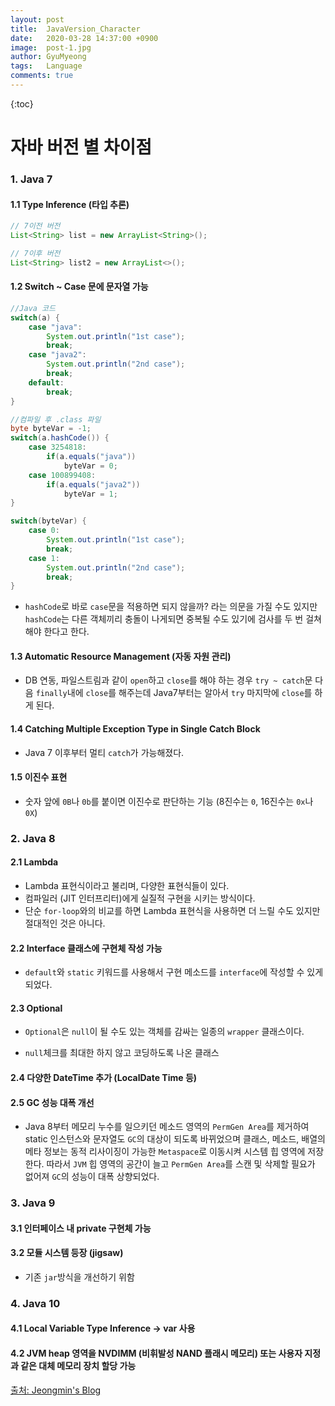 ```yaml
---
layout:	post
title:  JavaVersion_Character
date:   2020-03-28 14:37:00 +0900
image:  post-1.jpg
author: GyuMyeong
tags:   Language
comments: true
---
```


{:toc}

# 자바 버전 별 차이점

### 1. Java 7

#### 	   1.1 Type Inference (타입 추론) 

```java
// 7이전 버전
List<String> list = new ArrayList<String>();

// 7이후 버전
List<String> list2 = new ArrayList<>();
```

####    1.2 Switch ~ Case 문에 문자열 가능

```java
//Java 코드
switch(a) {
    case "java":
        System.out.println("1st case");
        break;
    case "java2":
        System.out.println("2nd case");
        break;
    default:
        break;
}

//컴파일 후 .class 파일
byte byteVar = -1;
switch(a.hashCode()) {
    case 3254818:
        if(a.equals("java"))
            byteVar = 0;
    case 100899408:
        if(a.equals("java2"))
            byteVar = 1;
}

switch(byteVar) {
    case 0:
        System.out.println("1st case");
        break;
    case 1:
        System.out.println("2nd case");
        break;
}
```

- `hashCode`로 바로 `case`문을 적용하면 되지 않을까? 라는 의문을 가질 수도 있지만 `hashCode`는 다른 객체끼리 충돌이 나게되면 중복될 수도 있기에 검사를 두 번 걸쳐 해야 한다고 한다. 

####    1.3 Automatic Resource Management (자동 자원 관리)

- DB 연동, 파일스트림과 같이 `open`하고 `close`를 해야 하는 경우 `try ~ catch`문 다음 `finally`내에 `close`를 해주는데 Java7부터는 알아서 `try` 마지막에 `close`를 하게 된다.

####    1.4 Catching Multiple Exception Type in Single Catch Block

- Java 7 이후부터 멀티 `catch`가 가능해졌다.

####    1.5 이진수 표현

- 숫자 앞에 `0B`나 `0b`를 붙이면 이진수로 판단하는 기능 (8진수는 `0`, 16진수는 `0x`나 `0X`)



### 2. Java 8

####    2.1 Lambda

- Lambda 표현식이라고 불리며, 다양한 표현식들이 있다.
- 컴파일러 (JIT 인터프리터)에게 실질적 구현을 시키는 방식이다.
- 단순 `for-loop`와의 비교를 하면 Lambda 표현식을 사용하면 더 느릴 수도 있지만 절대적인 것은 아니다.

####    2.2 Interface 클래스에 구현체 작성 가능

- `default`와 `static` 키워드를 사용해서 구현 메소드를 `interface`에 작성할 수 있게 되었다.

####    2.3 Optional

- `Optional`은 `null`이 될 수도 있는 객체를 감싸는 일종의 `wrapper` 클래스이다.

- `null`체크를 최대한 하지 않고 코딩하도록 나온 클래스

####    2.4 다양한 DateTime 추가 (LocalDate Time 등)

####    2.5 GC 성능 대폭 개선

- Java 8부터 메모리 누수를 일으키던 메소드 영역의 `PermGen Area`를 제거하여 static 인스턴스와 문자열도 `GC`의 대상이 되도록 바뀌었으며 클래스, 메소드, 배열의 메타 정보는 동적 리사이징이 가능한 `Metaspace`로 이동시켜 시스템 힙 영역에 저장한다. 따라서 `JVM` 힙 영역의 공간이 늘고 `PermGen Area`를 스캔 및 삭제할 필요가 없어져 `GC`의 성능이 대폭 상향되었다.



### 3. Java 9

####    3.1 인터페이스 내 private 구현체 가능

####    3.2 모듈 시스템 등장 (jigsaw)

- 기존 `jar`방식을 개선하기 위함



### 4. Java 10

####       4.1 Local Variable Type Inference -> var 사용

####    4.2 JVM heap 영역을 NVDIMM (비휘발성 NAND 플래시 메모리) 또는 사용자 지정과 같은 대체 메모리 장치 할당 가능





[출처: Jeongmin's Blog](https://ggomi.github.io/jdk-version/)